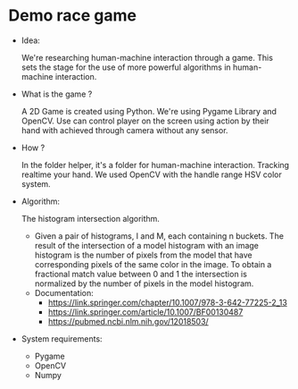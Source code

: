 # Demo race game
- Idea:
  
    We're researching human-machine interaction through a game. 
    This sets the stage for the use of more powerful algorithms in human-machine interaction.
  

- What is the game ?

    A 2D Game is created using Python. We're using Pygame Library and OpenCV.
    Use can control player on the screen using action by their hand with achieved through camera without any sensor.


- How ?
  
    In the folder helper, it's a folder for human-machine interaction.
    Tracking realtime your hand. 
    We used OpenCV with the handle range HSV color system.
  

- Algorithm:

    The histogram intersection algorithm.
    - Given a pair of histograms, I and M, each containing n buckets. 
      The result of the intersection of a model histogram with an image histogram is the number of pixels from the model 
      that have corresponding pixels of the same color in the image. To obtain a fractional match value between 0 and 1 the intersection is normalized by the number of pixels in the model histogram.
  
    + Documentation: 
        + https://link.springer.com/chapter/10.1007/978-3-642-77225-2_13
        + https://link.springer.com/article/10.1007/BF00130487
        + https://pubmed.ncbi.nlm.nih.gov/12018503/
    

- System requirements:
    + Pygame
    + OpenCV
    + Numpy
